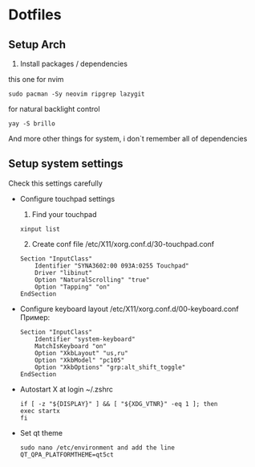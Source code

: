 # Dotfiles

## Setup Arch

1. Install packages / dependencies

this one for nvim

```
sudo pacman -Sy neovim ripgrep lazygit
```

for natural backlight control

```
yay -S brillo
```

And more other things for system, i don`t remember all of dependencies

## Setup system settings

Check this settings carefully

- Configure touchpad settings

  1. Find your touchpad

  ```
  xinput list
  ```

  2. Create conf file /etc/X11/xorg.conf.d/30-touchpad.conf

  ```
  Section "InputClass"
      Identifier "SYNA3602:00 093A:0255 Touchpad"
      Driver "libinut"
      Option "NaturalScrolling" "true"
      Option "Tapping" "on"
  EndSection
  ```

- Configure keyboard layout /etc/X11/xorg.conf.d/00-keyboard.conf
  Пример:
  ```
  Section "InputClass"
      Identifier "system-keyboard"
      MatchIsKeyboard "on"
      Option "XkbLayout" "us,ru"
      Option "XkbModel" "pc105"
      Option "XkbOptions" "grp:alt_shift_toggle"
  EndSection
  ```
- Autostart X at login ~/.zshrc

  ```
  if [ -z "${DISPLAY}" ] && [ "${XDG_VTNR}" -eq 1 ]; then
  exec startx
  fi
  ```

- Set qt theme
  ```
  sudo nano /etc/environment and add the line QT_QPA_PLATFORMTHEME=qt5ct
  ```
